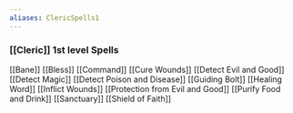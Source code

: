 ```yaml
---
aliases: ClericSpells1
---
```

### [[Cleric]] 1st level Spells
[[Bane]]
[[Bless]]
[[Command]]
[[Cure Wounds]]
[[Detect Evil and Good]]
[[Detect Magic]]
[[Detect Poison and Disease]]
[[Guiding Bolt]]
[[Healing Word]]
[[Inflict Wounds]]
[[Protection from Evil and Good]]
[[Purify Food and Drink]]
[[Sanctuary]]
[[Shield of Faith]]